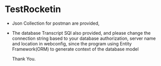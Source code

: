 # TestRocketin

- Json Collection for postman are provided, 
- The database Transcript SQl also provided, and please change the connection string based to your database authorization, server name and location in webconfig, 
  since the program using Entity Framework(ORM) to generate context of the database model
  
  
  Thank You.
